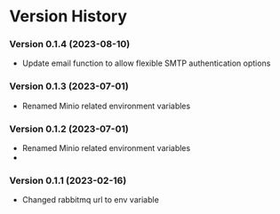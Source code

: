 # Version History


### Version 0.1.4 (2023-08-10)
- Update email function to allow flexible SMTP authentication options

### Version 0.1.3 (2023-07-01)
- Renamed Minio related environment variables

### Version 0.1.2 (2023-07-01)
- Renamed Minio related environment variables
- 
### Version 0.1.1 (2023-02-16)
- Changed rabbitmq url to env variable
